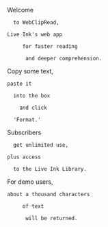   Welcome
  
      to WebClipRead,
      
    Live Ink's web app
    
         for faster reading
         
          and deeper comprehension. 
          

  Copy some text,
  
    paste it
    
      into the box
      
        and click
        
      'Format.' 
      

  Subscribers
  
      get unlimited use,
      
    plus access
    
      to the Live Ink Library. 
      

  For demo users,
  
    about a thousand characters
    
         of text
         
          will be returned. 
          

